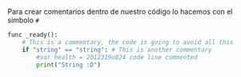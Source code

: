 Para crear comentarios dentro de nuestro código lo hacemos con el simbolo `#` 
```python
func _ready():
	# This is a commentary, the code is going to avoid all this
	if "string" == "string": # This is another commentary
		#var health = 2012319u024 code line commented
		print("String :D")
```